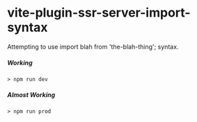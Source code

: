 # vite-plugin-ssr-server-import-syntax

Attempting to use import blah from 'the-blah-thing'; syntax.

##### Working
```
> npm run dev
```

##### Almost Working
```
> npm run prod
```
